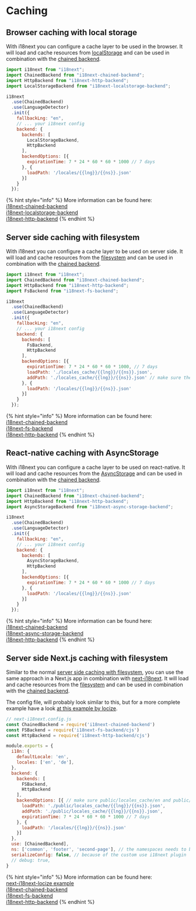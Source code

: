 # Caching

## Browser caching with local storage

With i18next you can configure a cache layer to be used in the browser. It will load and cache resources from [localStorage](https://github.com/i18next/i18next-localstorage-backend) and can be used in combination with the [chained backend](https://github.com/i18next/i18next-chained-backend).

```javascript
import i18next from "i18next";
import ChainedBackend from "i18next-chained-backend";
import HttpBackend from "i18next-http-backend";
import LocalStorageBackend from "i18next-localstorage-backend";

i18next
  .use(ChainedBackend)
  .use(LanguageDetector)
  .init({
    fallbackLng: "en",
    // ... your i18next config
    backend: {
      backends: [
        LocalStorageBackend,
        HttpBackend
      ],
      backendOptions: [{
        expirationTime: 7 * 24 * 60 * 60 * 1000 // 7 days
      }, {
        loadPath: '/locales/{{lng}}/{{ns}}.json'
      }]
    }
  });
```

{% hint style="info" %}
More information can be found here:  
[i18next-chained-backend](https://github.com/i18next/i18next-chained-backend)  
[i18next-localstorage-backend](https://github.com/i18next/i18next-localstorage-backend)  
[i18next-http-backend](https://github.com/i18next/i18next-http-backend)
{% endhint %}

## Server side caching with filesystem

With i18next you can configure a cache layer to be used on server side. It will load and cache resources from the [filesystem](https://github.com/i18next/i18next-fs-backend) and can be used in combination with the [chained backend](https://github.com/i18next/i18next-chained-backend).

```javascript
import i18next from "i18next";
import ChainedBackend from "i18next-chained-backend";
import HttpBackend from "i18next-http-backend";
import FsBackend from "i18next-fs-backend";

i18next
  .use(ChainedBackend)
  .use(LanguageDetector)
  .init({
    fallbackLng: "en",
    // ... your i18next config
    backend: {
      backends: [
        FsBackend,
        HttpBackend
      ],
      backendOptions: [{
        expirationTime: 7 * 24 * 60 * 60 * 1000, // 7 days
        loadPath: './locales_cache/{{lng}}/{{ns}}.json',
        addPath: './locales_cache/{{lng}}/{{ns}}.json' // make sure the folders "locales_cache/{{lng}}" exists
      }, {
        loadPath: '/locales/{{lng}}/{{ns}}.json'
      }]
    }
  });
```

{% hint style="info" %}
More information can be found here:  
[i18next-chained-backend](https://github.com/i18next/i18next-chained-backend)  
[i18next-fs-backend](https://github.com/i18next/i18next-fs-backend)  
[i18next-http-backend](https://github.com/i18next/i18next-http-backend)
{% endhint %}

## React-native caching with AsyncStorage

With i18next you can configure a cache layer to be used on react-native. It will load and cache resources from the [AsyncStorage](https://github.com/timbrandin/i18next-async-storage-backend) and can be used in combination with the [chained backend](https://github.com/i18next/i18next-chained-backend).

```javascript
import i18next from "i18next";
import ChainedBackend from "i18next-chained-backend";
import HttpBackend from "i18next-http-backend";
import AsyncStorageBackend from "i18next-async-storage-backend";

i18next
  .use(ChainedBackend)
  .use(LanguageDetector)
  .init({
    fallbackLng: "en",
    // ... your i18next config
    backend: {
      backends: [
        AsyncStorageBackend,
        HttpBackend
      ],
      backendOptions: [{
        expirationTime: 7 * 24 * 60 * 60 * 1000 // 7 days
      }, {
        loadPath: '/locales/{{lng}}/{{ns}}.json'
      }]
    }
  });
```

{% hint style="info" %}
More information can be found here:  
[i18next-chained-backend](https://github.com/i18next/i18next-chained-backend)  
[i18next-async-storage-backend](https://github.com/timbrandin/i18next-async-storage-backend)  
[i18next-http-backend](https://github.com/i18next/i18next-http-backend)
{% endhint %}

## Server side Next.js caching with filesystem

Similar to the normal [server side caching with filesystem](caching.md#server-side-caching-with-filesystem), you can use the same approach in a Next.js app in combination with [next-i18next](https://github.com/isaachinman/next-i18next). It will load and cache resources from the [filesystem](https://github.com/i18next/i18next-fs-backend) and can be used in combination with the [chained backend](https://github.com/i18next/i18next-chained-backend).

The config file, will probably look similar to this, but for a more complete example have a look [at this example by locize](https://github.com/locize/next-i18next-locize/tree/local-caching#optional-server-side-caching-to-filesystem).

```javascript
// next-i18next.config.js
const ChainedBackend = require('i18next-chained-backend')
const FSBackend = require('i18next-fs-backend/cjs')
const HttpBackend = require('i18next-http-backend/cjs')

module.exports = {
  i18n: {
    defaultLocale: 'en',
    locales: ['en', 'de'],
  },
  backend: {
    backends: [
      FSBackend,
      HttpBackend
    ],
    backendOptions: [{ // make sure public/locales_cache/en and public/locales_cache/de exists
      loadPath: './public/locales_cache/{{lng}}/{{ns}}.json',
      addPath: './public/locales_cache/{{lng}}/{{ns}}.json',
      expirationTime: 7 * 24 * 60 * 60 * 1000 // 7 days
    }, {
      loadPath: '/locales/{{lng}}/{{ns}}.json'
    }]
  },
  use: [ChainedBackend],
  ns: ['common', 'footer', 'second-page'], // the namespaces needs to be listed here, to make sure they got preloaded
  serializeConfig: false, // because of the custom use i18next plugin
  // debug: true,
}
```

{% hint style="info" %}
More information can be found here:  
[next-i18next-locize example](https://github.com/locize/next-i18next-locize/tree/local-caching#optional-server-side-caching-to-filesystem)  
[i18next-chained-backend](https://github.com/i18next/i18next-chained-backend)  
[i18next-fs-backend](https://github.com/i18next/i18next-fs-backend)  
[i18next-http-backend](https://github.com/i18next/i18next-http-backend)
{% endhint %}



